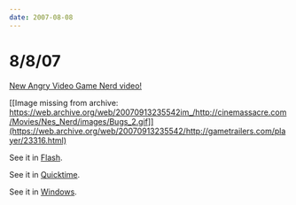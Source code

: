 ```yaml
---
date: 2007-08-08
---
```

# 8/8/07

[New Angry Video Game Nerd video!](https://web.archive.org/web/20070913235542/http://gametrailers.com/player/23316.html)

[[Image missing from archive: https://web.archive.org/web/20070913235542im_/http://cinemassacre.com/Movies/Nes_Nerd/images/Bugs_2.gif]](https://web.archive.org/web/20070913235542/http://gametrailers.com/player/23316.html)

See it in [Flash](https://web.archive.org/web/20070913235542/http://gametrailers.com/player/23316.html?type=flv).

See it in [Quicktime](https://web.archive.org/web/20070913235542/http://gametrailers.com/player/23316.html?type=mov).

See it in [Windows](https://web.archive.org/web/20070913235542/http://gametrailers.com/player/23316.html?type=wmv).